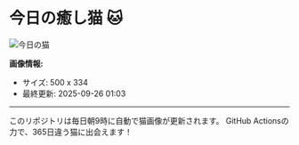 # 今日の癒し猫 🐱

![今日の猫](https://cdn2.thecatapi.com/images/MTc1MTU2Mg.jpg)

**画像情報:**
- サイズ: 500 x 334
- 最終更新: 2025-09-26 01:03

---

このリポジトリは毎日朝9時に自動で猫画像が更新されます。
GitHub Actionsの力で、365日違う猫に出会えます！
